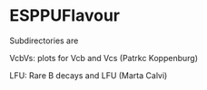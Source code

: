 # ESPPUFlavour

Subdirectories are

VcbVs: plots for Vcb and Vcs (Patrkc Koppenburg)

LFU: Rare B decays and LFU (Marta Calvi) 

